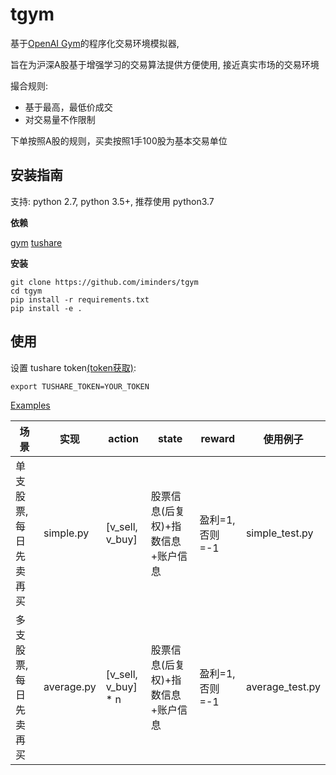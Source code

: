 # tgym

基于[OpenAI Gym](https://gym.openai.com/)的程序化交易环境模拟器,

旨在为沪深A股基于增强学习的交易算法提供方便使用, 接近真实市场的交易环境

撮合规则:

- 基于最高，最低价成交
- 对交易量不作限制

下单按照A股的规则，买卖按照1手100股为基本交易单位

## 安装指南

支持: python 2.7, python 3.5+, 推荐使用 python3.7

**依赖**

[gym](https://github.com/openai/gym) [tushare](https://github.com/waditu/tushare)

**安装**

```
git clone https://github.com/iminders/tgym
cd tgym
pip install -r requirements.txt
pip install -e .
```

## 使用

设置 tushare token[(token获取)](https://tushare.pro/register?reg=124861):

```
export TUSHARE_TOKEN=YOUR_TOKEN
```

[Examples](tgym/envs)

场景           | 实现         | action              | state               | reward     | 使用例子
------------ | ---------- | ------------------- | ------------------- | ---------- | ---------------
单支股票, 每日先卖再买 | simple.py  | [v_sell, v_buy]     | 股票信息(后复权)+指数信息+账户信息 | 盈利=1,否则=-1 | simple_test.py
多支股票, 每日先卖再买 | average.py | [v_sell, v_buy] * n | 股票信息(后复权)+指数信息+账户信息 | 盈利=1,否则=-1 | average_test.py
